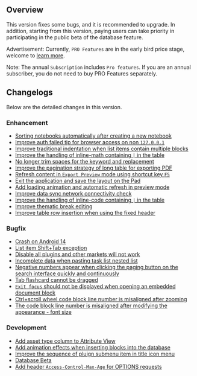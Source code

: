 ## Overview

This version fixes some bugs, and it is recommended to upgrade. In addition, starting from this version, paying users can take priority in participating in the public beta of the database feature.

Advertisement: Currently, `PRO Features` are in the early bird price stage, welcome to [learn more](https://b3log.org/siyuan/en/pricing.html).

Note: The annual `Subscription` includes `Pro features`. If you are an annual subscriber, you do not need to buy PRO Features separately.

## Changelogs

Below are the detailed changes in this version.

### Enhancement

* [Sorting notebooks automatically after creating a new notebook](https://github.com/siyuan-note/siyuan/issues/9213)
* [Improve auth failed tip for browser access on non `127.0.0.1`](https://github.com/siyuan-note/siyuan/issues/9224)
* [Improve traditional indentation when list items contain multiple blocks](https://github.com/siyuan-note/siyuan/issues/9226)
* [Improve the handling of inline-math containing `|` in the table](https://github.com/siyuan-note/siyuan/issues/9227)
* [No longer trim spaces for the keyword and replacement](https://github.com/siyuan-note/siyuan/issues/9229)
* [Improve the pagination strategy of long table for exporting PDF](https://github.com/siyuan-note/siyuan/pull/9234)
* [Refresh content in `Export Preview` mode using shortcut key `F5`](https://github.com/siyuan-note/siyuan/issues/9235)
* [Exit the application and save the layout on the Pad](https://github.com/siyuan-note/siyuan/issues/9244)
* [Add loading animation and automatic refresh in preview mode](https://github.com/siyuan-note/siyuan/issues/9247)
* [Improve data sync network connectivity check](https://github.com/siyuan-note/siyuan/issues/9251)
* [Improve the handling of inline-code containing `|` in the table](https://github.com/siyuan-note/siyuan/issues/9252)
* [Improve thematic break editing](https://github.com/siyuan-note/siyuan/issues/9259)
* [Improve table row insertion when using the fixed header](https://github.com/siyuan-note/siyuan/issues/9265)

### Bugfix

* [Crash on Android 14](https://github.com/siyuan-note/siyuan/issues/9212)
* [List item Shift+Tab exception](https://github.com/siyuan-note/siyuan/issues/9237)
* [Disable all plugins and other markets will not work](https://github.com/siyuan-note/siyuan/issues/9238)
* [Incomplete data when pasting task list nested list](https://github.com/siyuan-note/siyuan/issues/9239)
* [Negative numbers appear when clicking the paging button on the search interface quickly and continuously](https://github.com/siyuan-note/siyuan/issues/9243)
* [Tab flashcard cannot be dragged](https://github.com/siyuan-note/siyuan/issues/9250)
* [`Exit focus` should not be displayed when opening an embedded document block](https://github.com/siyuan-note/siyuan/issues/9254)
* [Ctrl+scroll wheel code block line number is misaligned after zooming](https://github.com/siyuan-note/siyuan/issues/9260)
* [The code block line number is misaligned after modifying the appearance - font size](https://github.com/siyuan-note/siyuan/issues/9267)

### Development

* [Add asset type column to Attribute View](https://github.com/siyuan-note/siyuan/issues/8895)
* [Add animation effects when inserting blocks into the database](https://github.com/siyuan-note/siyuan/issues/9092)
* [Improve the sequence of pluign submenu item in title icon menu](https://github.com/siyuan-note/siyuan/pull/9225)
* [Database Beta](https://github.com/siyuan-note/siyuan/issues/9242)
* [Add header `Access-Control-Max-Age` for OPTIONS requests](https://github.com/siyuan-note/siyuan/pull/9257)
